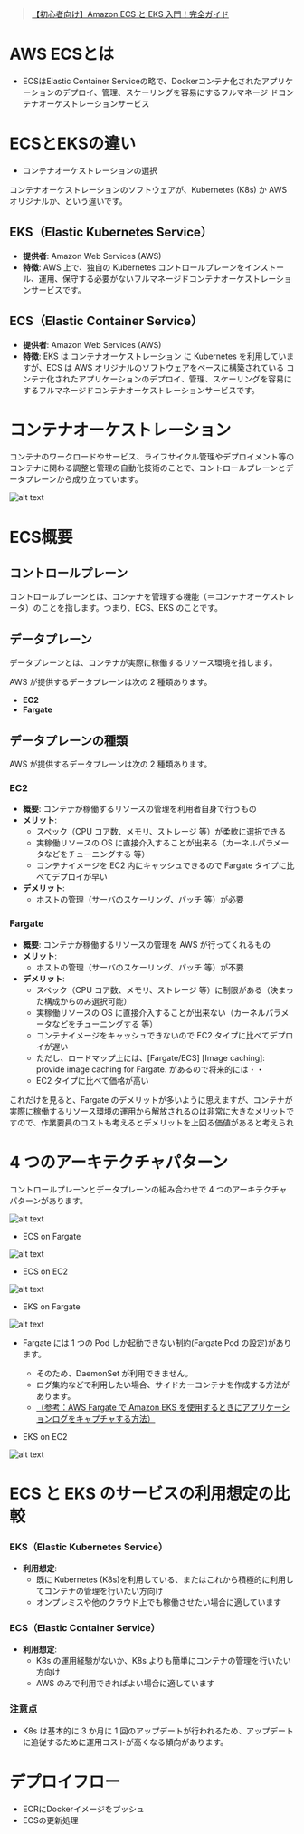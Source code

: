 
>[【初心者向け】Amazon ECS と EKS 入門！完全ガイド](https://zenn.dev/issy/articles/zenn-ecs-vs-eks)
>[]()

# AWS ECSとは
- ECSはElastic Container Serviceの略で、Dockerコンテナ化されたアプリケーションのデプロイ、管理、スケーリングを容易にするフルマネージ
ドコンテナオーケストレーションサービス

# ECSとEKSの違い
- コンテナオーケストレーションの選択

コンテナオーケストレーションのソフトウェアが、Kubernetes (K8s) か AWS オリジナルか、という違いです。

## EKS（Elastic Kubernetes Service）

- **提供者**: Amazon Web Services (AWS)
- **特徴**: AWS 上で、独自の Kubernetes コントロールプレーンをインストール、運用、保守する必要がないフルマネージドコンテナオーケストレーションサービスです。

## ECS（Elastic Container Service）

- **提供者**: Amazon Web Services (AWS)
- **特徴**: EKS は コンテナオーケストレーション に Kubernetes を利用していますが、ECS は AWS オリジナルのソフトウェアをベースに構築されている コンテナ化されたアプリケーションのデプロイ、管理、スケーリングを容易にするフルマネージドコンテナオーケストレーションサービスです。

# コンテナオーケストレーション
コンテナのワークロードやサービス、ライフサイクル管理やデプロイメント等のコンテナに関わる調整と管理の自動化技術のことで、コントロールプレーンとデータプレーンから成り立っています。

![alt text](afd10b404c466c0391d5172b.jpg)

# ECS概要

## コントロールプレーン
コントロールプレーンとは、コンテナを管理する機能（＝コンテナオーケストレータ）のことを指します。つまり、ECS、EKS のことです。

## データプレーン
データプレーンとは、コンテナが実際に稼働するリソース環境を指します。

AWS が提供するデータプレーンは次の 2 種類あります。

- **EC2**
- **Fargate**

## データプレーンの種類

AWS が提供するデータプレーンは次の 2 種類あります。

### EC2
- **概要**: コンテナが稼働するリソースの管理を利用者自身で行うもの
- **メリット**:
  - スペック（CPU コア数、メモリ、ストレージ 等）が柔軟に選択できる
  - 実稼働リソースの OS に直接介入することが出来る（カーネルパラメータなどをチューニングする 等）
  - コンテナイメージを EC2 内にキャッシュできるので Fargate タイプに比べてデプロイが早い
- **デメリット**:
  - ホストの管理（サーバのスケーリング、パッチ 等）が必要

### Fargate
- **概要**: コンテナが稼働するリソースの管理を AWS が行ってくれるもの
- **メリット**:
  - ホストの管理（サーバのスケーリング、パッチ 等）が不要
- **デメリット**:
  - スペック（CPU コア数、メモリ、ストレージ 等）に制限がある（決まった構成からのみ選択可能）
  - 実稼働リソースの OS に直接介入することが出来ない（カーネルパラメータなどをチューニングする 等）
  - コンテナイメージをキャッシュできないので EC2 タイプに比べてデプロイが遅い
  - ただし、ロードマップ上には、[Fargate/ECS] [Image caching]: provide image caching for Fargate. があるので将来的には・・
  - EC2 タイプに比べて価格が高い

これだけを見ると、Fargate のデメリットが多いように思えますが、コンテナが実際に稼働するリソース環境の運用から解放されるのは非常に大きなメリットですので、作業要員のコストも考えるとデメリットを上回る価値があると考えられ

# 4 つのアーキテクチャパターン
コントロールプレーンとデータプレーンの組み合わせで 4 つのアーキテクチャパターンがあります。

![alt text](image/ed7e59f86d1210f774316217.png)

- ECS on Fargate

![alt text](image/fcf23b668f9eff2089c6d819.png)

- ECS on EC2

![alt text](image/d5afe919cb07a672d3ccb5b5.png)

- EKS on Fargate

![alt text](image/0bc94ac9d4d841d5068cc2bd.png)

  - Fargate には 1 つの Pod しか起動できない制約(Fargate Pod の設定)があります。
    - そのため、DaemonSet が利用できません。
    - ログ集約などで利用したい場合、サイドカーコンテナを作成する方法があります。
    - [（参考：AWS Fargate で Amazon EKS を使用するときにアプリケーションログをキャプチャする方法）](https://aws.amazon.com/jp/blogs/news/how-to-capture-application-logs-when-using-amazon-eks-on-aws-fargate/)

- EKS on EC2

![alt text](image/aeda7efcaa9d2dc0027fdd70.png)

# ECS と EKS のサービスの利用想定の比較

### EKS（Elastic Kubernetes Service）
- **利用想定**:
  - 既に Kubernetes (K8s)を利用している、またはこれから積極的に利用してコンテナの管理を行いたい方向け
  - オンプレミスや他のクラウド上でも稼働させたい場合に適しています

### ECS（Elastic Container Service）
- **利用想定**:
  - K8s の運用経験がないか、K8s よりも簡単にコンテナの管理を行いたい方向け
  - AWS のみで利用できればよい場合に適しています

### 注意点
- K8s は基本的に 3 か月に 1 回のアップデートが行われるため、アップデートに追従するために運用コストが高くなる傾向があります。


# デプロイフロー
- ECRにDockerイメージをプッシュ
- ECSの更新処理








































































